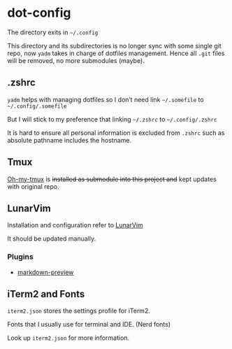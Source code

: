 # dot-config
The directory exits in `~/.config`

This directory and its subdirectories is no longer sync with some single git repo, now `yadm` takes in charge of dotfiles management. Hence all `.git` files will be removed, no more submodules (maybe).

## .zshrc
`yadm` helps with managing dotfiles so I don’t need link `~/.somefile` to `~/.config/.somefile`

But I will stick to my preference that linking `~/.zshrc` to `~/.config/.zshrc`

It is hard to ensure all personal information is excluded from `.zshrc` such as absolute pathname includes the hostname.

## Tmux
[Oh-my-tmux](https://github.com/gpakosz/.tmux) is ~~installed as submodule into this project and~~ kept updates with original repo.

## LunarVim
Installation and configuration refer to [LunarVim](https://github.com/ChristianChiarulli/LunarVim/)

It should be updated manually.

### Plugins

- [markdown-preview](https://github.com/iamcco/markdown-preview.nvim)


## iTerm2 and Fonts
`iterm2.json` stores the settings profile for iTerm2.

Fonts that I usually use for terminal and IDE. (Nerd fonts)

Look up `iterm2.json` for more information.
